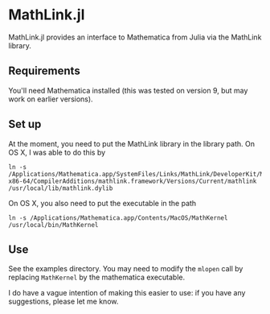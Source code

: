 # MathLink.jl

MathLink.jl provides an interface to Mathematica from Julia via the MathLink library.

## Requirements

You'll need Mathematica installed (this was tested on version 9, but may work
on earlier versions).

## Set up

At the moment, you need to put the MathLink library in the library path. On OS X, I was able to do this by
```
ln -s /Applications/Mathematica.app/SystemFiles/Links/MathLink/DeveloperKit/MacOSX-x86-64/CompilerAdditions/mathlink.framework/Versions/Current/mathlink /usr/local/lib/mathlink.dylib
```

On OS X, you also need to put the executable in the path
```
ln -s /Applications/Mathematica.app/Contents/MacOS/MathKernel /usr/local/bin/MathKernel
```

## Use
See the examples directory. You may need to modify the `mlopen` call by
replacing `MathKernel` by the mathematica executable.

I do have a vague intention of making this easier to use: if you have any
suggestions, please let me know.
